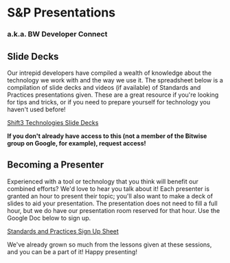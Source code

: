 # S&P Presentations

### a.k.a. BW Developer Connect

## Slide Decks

Our intrepid developers have compiled a wealth of knowledge about the technology we work with and the way we use it. The spreadsheet below is a compilation of slide decks and videos (if available) of Standards and Practices presentations given. These are a great resource if you're looking for tips and tricks, or if you need to prepare yourself for technology you haven't used before!

[Shift3 Technologies Slide Decks](https://docs.google.com/spreadsheets/d/1wlaAs7a4a0mDrMCMZeE7UI1gGeqv36yCw-hiR0e4TzU/edit?usp=sharing)

**If you don't already have access to this (not a member of the Bitwise group on Google, for example), request access!**

## Becoming a Presenter

Experienced with a tool or technology that you think will benefit our combined efforts? We'd love to hear you talk about it! Each presenter is granted an hour to present their topic; you'll also want to make a deck of slides to aid your presentation. The presentation does not need to fill a full hour, but we do have our presentation room reserved for that hour. Use the Google Doc below to sign up.

[Standards and Practices Sign Up Sheet](https://docs.google.com/spreadsheets/d/1gR1n6ZUEVyZ2WO9fVm5973q2cXsLerqO_5XztT1oHSk/edit#gid=0)

We've already grown so much from the lessons given at these sessions, and you can be a part of it! Happy presenting!

